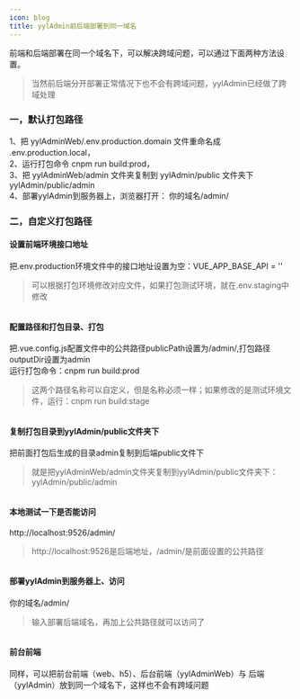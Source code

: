 ```yaml
---
icon: blog
title: yylAdmin前后端部署到同一域名
---
```


前端和后端部署在同一个域名下，可以解决跨域问题，可以通过下面两种方法设置。
>当然前后端分开部署正常情况下也不会有跨域问题，yylAdmin已经做了跨域处理

### 一，默认打包路径
1、把 yylAdminWeb/.env.production.domain 文件重命名成 .env.production.local，  
2、运行打包命令 cnpm run build:prod，  
3、把 yylAdminWeb/admin 文件夹复制到 yylAdmin/public 文件夹下 yylAdmin/public/admin  
4、部署yylAdmin到服务器上，浏览器打开： 你的域名/admin/

### 二，自定义打包路径

#### 设置前端环境接口地址
把.env.production环境文件中的接口地址设置为空：VUE_APP_BASE_API = ''  
>可以根据打包环境修改对应文件，如果打包测试环境，就在.env.staging中修改  
<img :src="$withBase('/image/course/same-domain-name/1-env-prod.png')" alt="">

#### 配置路径和打包目录、打包
把.vue.config.js配置文件中的公共路径publicPath设置为/admin/,打包路径outputDir设置为admin  
运行打包命令：cnpm run build:prod
>这两个路径名称可以自定义，但是名称必须一样；如果修改的是测试环境文件，运行：cnpm run build:stage
<img :src="$withBase('/image/course/same-domain-name/2-vue-config-js.png')" alt="">

#### 复制打包目录到yylAdmin/public文件夹下
把前面打包后生成的目录admin复制到后端public文件下
>就是把yylAdminWeb/admin文件夹复制到yylAdmin/public文件夹下：yylAdmin/public/admin
<img :src="$withBase('/image/course/same-domain-name/3-copy-yyladmin-public.png')" alt="">

#### 本地测试一下是否能访问
http://localhost:9526/admin/
>http://localhost:9526是后端地址，/admin/是前面设置的公共路径
<img :src="$withBase('/image/course/same-domain-name/4-localhost-open.png')" alt="">

#### 部署yylAdmin到服务器上、访问
你的域名/admin/
>输入部署后端域名，再加上公共路径就可以访问了
<img :src="$withBase('/image/course/same-domain-name/5-pro-open.png')" alt="">

#### 前台前端
同样，可以把前台前端（web、h5）、后台前端（yylAdminWeb）与 后端（yylAdmin）放到同一个域名下，这样也不会有跨域问题